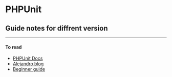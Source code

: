 # PHPUnit

## Guide notes for diffrent version




---



#### To read

 - [PHPUnit Docs](https://phpunit.readthedocs.io/en/9.3/writing-tests-for-phpunit.html)
 - [Alejandro blog](https://alejandrocelaya.blog/2014/01/29/introduction-to-php-unit-testing-with-phpunit/)
 - [Beginner guide](https://www.startutorial.com/articles/view/phpunit-beginner-part-1-get-started)